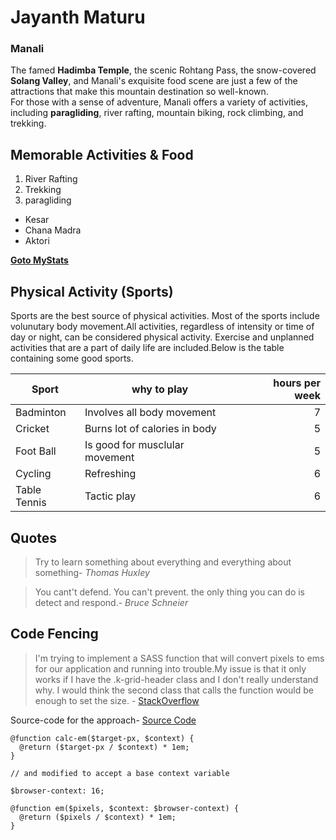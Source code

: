# Jayanth Maturu
### Manali
The famed **Hadimba Temple**, the scenic Rohtang Pass, the snow-covered **Solang Valley**, and Manali's exquisite food scene are just a few of the attractions that make this mountain destination so well-known.<br>
For those with a sense of adventure, Manali offers a variety of activities, including **paragliding**, river rafting, mountain biking, rock climbing, and trekking.

Memorable Activities & Food
---

1. River Rafting
2. Trekking
3. paragliding

* Kesar
* Chana Madra
* Aktori

**[Goto MyStats](MyStats.md)**

Physical Activity (Sports)
---

Sports are the best source of physical activities. Most of the sports include volunutary body movement.All activities, regardless of intensity or time of day or night, can be considered physical activity. Exercise and unplanned activities that are a part of daily life are included.Below is the table containing some good sports.

| Sport | why to play | hours per week |
| --- | --- | ---: |
| Badminton | Involves all body movement | 7 |
| Cricket | Burns lot of calories in body | 5 |
| Foot Ball| Is good for musclular movement | 5 |
| Cycling | Refreshing  | 6 |
| Table Tennis | Tactic play  | 6 |

Quotes
---
>Try to learn something about everything and everything about something- *Thomas Huxley*

>You cant't defend. You can't prevent. the only thing you can do is detect and respond.- *Bruce Schneier*

Code Fencing
---
>I'm trying to implement a SASS function that will convert pixels to ems for our application and running into trouble.My issue is that it only works if I have the .k-grid-header class and I don't really understand why. I would think the second class that calls the function would be enough to set the size. - [StackOverflow](https://stackoverflow.com/questions/53871707/sass-function-to-convert-px-to-em) <br>

Source-code for the approach- [Source Code](https://css-tricks.com/snippets/sass/px-to-em-functions/)
~~~
@function calc-em($target-px, $context) {
  @return ($target-px / $context) * 1em;
}

// and modified to accept a base context variable

$browser-context: 16;

@function em($pixels, $context: $browser-context) {
  @return ($pixels / $context) * 1em;
}
~~~